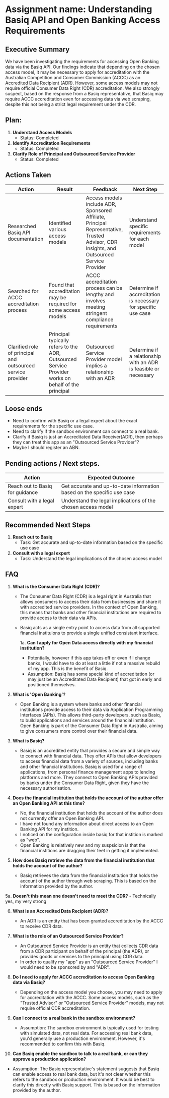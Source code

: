 # Assignment name: Understanding Basiq API and Open Banking Access Requirements

## Executive Summary 

We have been investigating the requirements for accessing Open Banking data via the Basiq API. Our findings indicate that depending on the chosen access model, it may be necessary to apply for accreditation with the Australian Competition and Consumer Commission (ACCC) as an Accredited Data Recipient (ADR). However, some access models may not require official Consumer Data Right (CDR) accreditation. We also strongly suspect, based on the response from a Basiq representative, that Basiq may require ACCC accreditation even for accessing data via web scraping, despite this not being a strict legal requirement under the CDR.

## Plan: 

1. **Understand Access Models**
   - Status: Completed
2. **Identify Accreditation Requirements**
   - Status: Completed
3. **Clarify Role of Principal and Outsourced Service Provider**
   - Status: Completed

## Actions Taken 

| Action | Result | Feedback | Next Step |
| --- | --- | --- | --- |
| Researched Basiq API documentation | Identified various access models | Access models include ADR, Sponsored Affiliate, Principal Representative, Trusted Advisor, CDR Insights, and Outsourced Service Provider | Understand specific requirements for each model |
| Searched for ACCC accreditation process | Found that accreditation may be required for some access models | ACCC accreditation process can be lengthy and involves meeting stringent compliance requirements | Determine if accreditation is necessary for specific use case |
| Clarified role of principal and outsourced service provider | Principal typically refers to the ADR, Outsourced Service Provider works on behalf of the principal | Outsourced Service Provider model implies a relationship with an ADR | Determine if a relationship with an ADR is feasible or necessary |

## Loose ends

- Need to confirm with Basiq or a legal expert about the exact requirements for the specific use case.
- Need to clarify if the sandbox environment can connect to a real bank.
- Clarify if Basiq is just an Accreditated Data Receiver(ADR), then perhaps they can treat this app as an "Outsourced Service Provider"?
- Maybe I should register an ABN.

## Pending actions / Next steps.

| Action | Expected Outcome |
| --- | --- |
| Reach out to Basiq for guidance | Get accurate and up-to-date information based on the specific use case |
| Consult with a legal expert | Understand the legal implications of the chosen access model |

## Recommended Next Steps 

1. **Reach out to Basiq**
   - Task: Get accurate and up-to-date information based on the specific use case
2. **Consult with a legal expert**
   - Task: Understand the legal implications of the chosen access model

## FAQ 

1. **What is the Consumer Data Right (CDR)?**
   - The Consumer Data Right (CDR) is a legal right in Australia that allows consumers
to access their data from businesses and share it with accredited service providers. 
In the context of Open Banking, this means that banks and other financial institutions are
required to provide access to their data via APIs.
   - Basiq acts as a single entry point to access data from all supported financial instituions to provide a single unified consistant interface.   

     1a. **Can I apply for Open Data access directly with my financial institution?**
       - Potentially, however if this app takes off or even if I change banks, I would have to do at least a little if not a massive rebuild of my app. This is the benefit of Basiq.  
       - Assumption: Basiq has some special kind of accreditation (or may just be an Accreditated Data Recipient) that got in early and positioned themselves.

2. **What is 'Open Banking'?**
   - Open Banking is a system where banks and other financial institutions provide access to their data via Application Programming Interfaces (APIs). This allows third-party developers, such as Basiq, to build applications and services around the financial institution. Open Banking is part of the Consumer Data Right in Australia, aiming to give consumers more control over their financial data.

3. **What is Basiq?**
   - Basiq is an accredited entity that provides a secure and simple way to connect with financial data. They offer APIs that allow developers to access financial data from a variety of sources, including banks and other financial institutions. Basiq is used for a range of applications, from personal finance management apps to lending platforms and more. They connect to Open Banking APIs provided by banks under the Consumer Data Right, given they have the necessary authorisation.

4. **Does the financial institution that holds the account of the author offer an Open Banking API at this time?**
   - No, the financial institution that holds the account of the author does not currently offer an Open Banking API.
   - I have not found any information about direct access to an Open Banking API for my instition.
   - I noticed on the configuration inside basiq for that instition is marked as "web".
   - Open Banking is relatively new and my suspsicion is that the financial institions are dragging their feet in getting it implemented.

5. **How does Basiq retrieve the data from the financial institution that holds the account of the author?**
   - Basiq retrieves the data from the financial institution that holds the account of the author through web scraping. This is based on the information provided by the author.

  5a. **Doesn't this mean one doesn't need to meet the CDR?**
    - Technically yes, my very strong 

6. **What is an Accredited Data Recipient (ADR)?**
   - An ADR is an entity that has been granted accreditation by the ACCC to receive CDR data.

7. **What is the role of an Outsourced Service Provider?**
   - An Outsourced Service Provider is an entity that collects CDR data from a CDR participant on behalf of the principal (the ADR), or provides goods or services to the principal using CDR data.
   - In order to qualify my "app" as an "Outsourced Service Provider" I would need to be sponsored by and "ADR".

8. **Do I need to apply for ACCC accreditation to access Open Banking data via Basiq?**
   - Depending on the access model you choose, you may need to apply for accreditation with the ACCC. Some access models, such as the "Trusted Advisor" or "Outsourced Service Provider" models, may not require official CDR accreditation.

9. **Can I connect to a real bank in the sandbox environment?**
   - Assumption: The sandbox environment is typically used for testing with simulated data, not real data. For accessing real bank data, you'd generally use a production environment. However, it's recommended to confirm this with Basiq.

10. **Can Basiq enable the sandbox to talk to a real bank, or can they approve a production application?**
   - Assumption: The Basiq representative's statement suggests that Basiq can enable access to real bank data, but it's not clear whether this refers to the sandbox or production environment. It would be best to clarify this directly with Basiq support. This is based on the information provided by the author.
